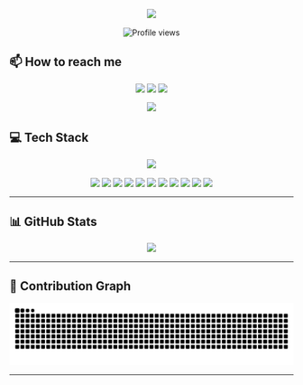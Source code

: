 <!-- Banner & Greeting -->


<p align="center">
  <img src="https://github.com/user-attachments/assets/a9e74001-e365-4289-98aa-811a18436c6a" width="500"/>
</p>

<p align="center">
  <img src="https://komarev.com/ghpvc/?username=hith3sh&color=red" alt="Profile views"/>
</p>



## 📫 How to reach me
<p align="center">
  <a href="mailto:hithesh0215@gmail.com"><img src="https://img.shields.io/badge/Gmail-D14836?style=for-the-badge&logo=gmail&logoColor=white"/></a>
  <a href="https://linkedin.com/in/hitheshjayawardana"><img src="https://img.shields.io/badge/LinkedIn-%230077B5.svg?logo=linkedin&logoColor=white&style=for-the-badge"/></a>
  <a href="https://twitter.com/Hithesh0215"><img src="https://img.shields.io/badge/Twitter-%231DA1F2.svg?logo=Twitter&logoColor=white&style=for-the-badge"/></a>
</p>

<p align="center">
  <img src="https://github.com/user-attachments/assets/75bff83a-63b6-4053-aad5-ffc7f085ca44" width="200"/>
</p>

## 💻 Tech Stack
<p align="center">
  <img src="https://skillicons.dev/icons?i=nextjs,react,js,ts,python,cpp,nodejs,express,mongodb,supabase,postgres,docker,git,github,vercel,tailwind,figma,linux&theme=dark&perline=9"/>
</p>

<p align="center">
  <img src="https://img.shields.io/badge/Next.js-000?style=for-the-badge&logo=nextdotjs&logoColor=white"/>
  <img src="https://img.shields.io/badge/React-20232A?style=for-the-badge&logo=react&logoColor=61DAFB"/>
  <img src="https://img.shields.io/badge/Supabase-181818?style=for-the-badge&logo=supabase&logoColor=white"/>
  <img src="https://img.shields.io/badge/MongoDB-4EA94B?style=for-the-badge&logo=mongodb&logoColor=white"/>
  <img src="https://img.shields.io/badge/Docker-2496ED?style=for-the-badge&logo=docker&logoColor=white"/>
  <img src="https://img.shields.io/badge/TailwindCSS-06B6D4?style=for-the-badge&logo=tailwindcss&logoColor=white"/>
  <img src="https://img.shields.io/badge/Git-F05032?style=for-the-badge&logo=git&logoColor=white"/>
  <img src="https://img.shields.io/badge/GitHub-181717?style=for-the-badge&logo=github&logoColor=white"/>
  <img src="https://img.shields.io/badge/Vercel-000?style=for-the-badge&logo=vercel&logoColor=white"/>
  <img src="https://img.shields.io/badge/Figma-F24E1E?style=for-the-badge&logo=figma&logoColor=white"/>
  <img src="https://img.shields.io/badge/Linux-FCC624?style=for-the-badge&logo=linux&logoColor=black"/>
</p>

---

## 📊 GitHub Stats
<p align="center">
  <img src="https://github-readme-stats.vercel.app/api/top-langs/?username=hith3sh&theme=dark&hide_border=false&include_all_commits=true&count_private=false&layout=compact"/>
</p>

---

## 🐍 Contribution Graph
<p align="center">
  <img src="https://github.com/hith3sh/hith3sh/blob/output/github-contribution-grid-snake-dark.svg"/>
</p>

---

